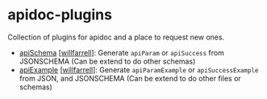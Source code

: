 # apidoc-plugins
Collection of plugins for apidoc and a place to request new ones.

- [apiSchema](https://github.com/willfarrell/apidoc-plugin-schema) [[willfarrell](https://github.com/willfarrell)]: Generate `apiParam` or `apiSuccess` from JSONSCHEMA (Can be extend to do other schemas)
- [apiExample](https://github.com/willfarrell/apidoc-plugin-example) [[willfarrell](https://github.com/willfarrell)]: Generate `apiParamExample` or `apiSuccessExample` from JSON, and JSONSCHEMA (Can be extend to do other files or schemas)
